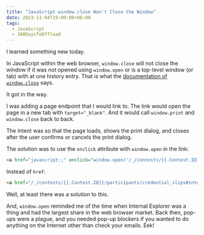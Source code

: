 ```yaml
---
title: "JavaScript window.close Won't Close the Window"
date: 2023-11-04T19:00:00+06:00
tags:
  - JavaScript
  - 100DaysToOffload
---
```


I learned something new today.

In JavaScript within the web browser, `window.close` will not close the window if it was not opened using `window.open` or is a top-level window (or tab) with at one history entry. That is what the [documentation of `window.close`]((https://developer.mozilla.org/en-US/docs/Web/API/Window/close)) says.

It got in the way.

I was adding a page endpoint that I would link to. The link would open the page in a new tab with `target="_blank"`. And it would call `window.print` and `window.close` back to back.

The intent was so that the page loads, shows the print dialog, and closes after the user confirms or cancels the print dialog.

The solution was to use the `onclick` attribute with `window.open` in the link:

``` html {linenos=false}
<a href="javascript:;" onclick="window.open('/_/contests/{{.Contest.ID}}/participants/credential_slips#intent=print')">Print Slips</a>
```

Instead of `href`:

``` html {linenos=false}
<a href="/_/contests/{{.Contest.ID}}/participants/credential_slips#intent=print">Print Slips</a>
```

Well, at least there was a solution to this.

And, `window.open` reminded me of the time when Internal Explorer was a thing and had the largest share in the web browser market. Back then, pop-ups were a plague, and you needed pop-up blockers if you wanted to do anything on the Internet other than check your emails. Eek!
